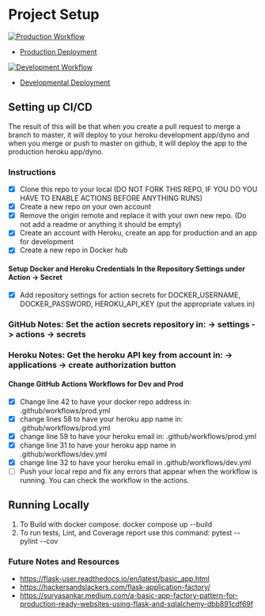 # Project Setup

[![Production Workflow](https://github.com/kc446/kc446_flaskapp/actions/workflows/prod.yml/badge.svg)](https://github.com/kc446/kc446_flaskapp/actions/workflows/prod.yml)

* [Production Deployment](https://kc446-flaskapp.herokuapp.com/)

[![Development Workflow](https://github.com/kc446/kc446_flaskapp/actions/workflows/dev.yml/badge.svg)](https://github.com/kc446/kc446_flaskapp/actions/workflows/dev.yml)

* [Developmental Deployment](https://kc446-flaskapp-dev.herokuapp.com/)

## Setting up CI/CD

The result of this will be that when you create a pull request to merge a branch to master, it will deploy to your
heroku development app/dyno and when you merge or push to master on github, it will deploy the app to the production heroku
app/dyno.
### Instructions

-[x] Clone this repo to your local (DO NOT FORK THIS REPO, IF YOU DO YOU HAVE TO ENABLE ACTIONS BEFORE ANYTHING RUNS)
-[x] Create a new repo on your own account
-[x] Remove the origin remote and replace it with your own new repo.  (Do not add a readme or anything it should be empty)
-[x] Create an account with Heroku, create an app for production and an app for development
-[x] Create a new repo in Docker hub

#### Setup Docker and Heroku Credentials In the Repository Settings under Action -> Secret

-[x] Add repository settings for action secrets for DOCKER_USERNAME, DOCKER_PASSWORD, HEROKU_API_KEY (put the appropriate
   values in)
### GitHub Notes:  Set the action secrets repository in: -> settings -> actions -> secrets
### Heroku Notes: Get the heroku API key from account in: -> applications -> create authorization button

#### Change GitHub Actions Workflows for Dev and Prod

-[x] Change line 42 to have your docker repo address in: .github/workflows/prod.yml
-[x] change lines 58 to have your heroku app name in: .github/workflows/prod.yml
-[x] change line 59 to have your heroku email in: .github/workflows/prod.yml
-[x] change line 31 to have your heroku app name in .github/workflows/dev.yml
-[x] change line 32 to have your heroku email in .github/workflows/dev.yml
-[ ] Push your local repo and fix any errors that appear when the workflow is running. You can check the workflow in the
    actions.

## Running Locally

1. To Build with docker compose:
   docker compose up --build
2. To run tests, Lint, and Coverage report use this command: pytest --pylint --cov


### Future Notes and Resources
* https://flask-user.readthedocs.io/en/latest/basic_app.html
* https://hackersandslackers.com/flask-application-factory/
* https://suryasankar.medium.com/a-basic-app-factory-pattern-for-production-ready-websites-using-flask-and-sqlalchemy-dbb891cdf69f
